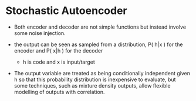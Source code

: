 # Stochastic Autoencoder

- Both encoder and decoder are not simple functions but instead involve some noise injection.

- the output can be seen as sampled from a distribution, P( h|x ) for the encoder and P( x|h ) for the decoder
    - h is code and x is input/target

- The output variable are treated as being conditionally independent given h so that this probability distribution is inexpensive to evaluate, but some techniques, such as mixture density outputs, allow flexible modelling of outputs with correlation.